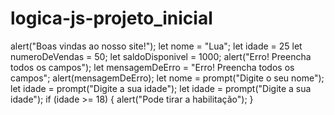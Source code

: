 # logica-js-projeto_inicial






alert("Boas vindas ao nosso site!");
let nome = "Lua";
let idade = 25
let numeroDeVendas = 50;
let saldoDisponivel = 1000;
alert("Erro! Preencha todos os campos");
let mensagemDeErro = "Erro! Preencha todos os campos";
alert(mensagemDeErro);
let nome = prompt("Digite o seu nome");
let idade = prompt("Digite a sua idade");
let idade = prompt("Digite a sua idade");
if (idade >= 18) {
    alert("Pode tirar a habilitação");
}